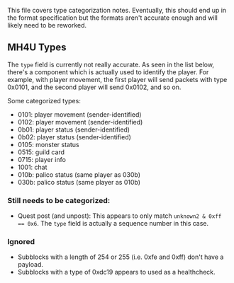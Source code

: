 This file covers type categorization notes. Eventually, this should
end up in the format specification but the formats aren't accurate
enough and will likely need to be reworked.

## MH4U Types

The ``type`` field is currently not really accurate. As seen in the
list below, there's a component which is actually used to identify the
player. For example, with player movement, the first player will send
packets with type 0x0101, and the second player will send 0x0102, and
so on.

Some categorized types:

* 0101: player movement (sender-identified)
* 0102: player movement (sender-identified)
* 0b01: player status (sender-identified)
* 0b02: player status (sender-identified)
* 0105: monster status
* 0515: guild card
* 0715: player info
* 1001: chat
* 010b: palico status (same player as 030b)
* 030b: palico status (same player as 010b)

### Still needs to be categorized:

* Quest post (and unpost): This appears to only match ``unknown2 &
  0xff == 0x6``. The ``type`` field is actually a sequence number
  in this case.

### Ignored

* Subblocks with a length of 254 or 255 (i.e. 0xfe and 0xff) don't
  have a payload.
* Subblocks with a type of 0xdc19 appears to used as a healthcheck.
